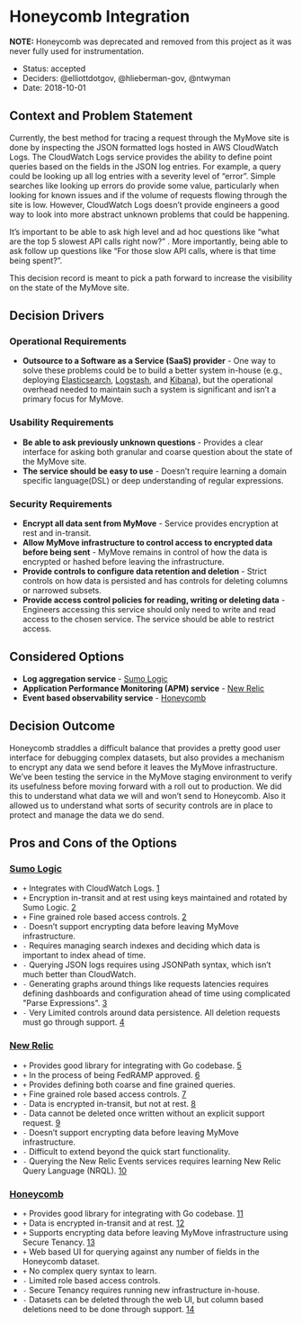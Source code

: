 # Honeycomb Integration

**NOTE:** Honeycomb was deprecated and removed from this project as it was never fully used for instrumentation.

* Status: accepted
* Deciders: @elliottdotgov, @hlieberman-gov, @ntwyman
* Date: 2018-10-01

## Context and Problem Statement

Currently, the best method for tracing a request through the MyMove site is done by inspecting the JSON formatted logs hosted in AWS CloudWatch Logs. The CloudWatch Logs service provides the ability to define point queries based on the fields in the JSON log entries.  For example, a query could be looking up all log entries with a severity level of “error”. Simple searches like looking up errors do provide some value, particularly when looking for known issues and if the volume of requests flowing through the site is low. However, CloudWatch Logs doesn’t provide engineers a good way to look into more abstract unknown problems that could be happening.

It’s important to be able to ask high level and ad hoc questions like “what are the top 5 slowest API calls right now?” . More importantly, being able to ask follow up questions like “For those slow API calls, where is that time being spent?”.

This decision record is meant to pick a path forward to increase the visibility on the state of the MyMove site.

## Decision Drivers

### Operational Requirements

* **Outsource to a Software as a Service (SaaS) provider** - One way to solve these problems could be to build a better system in-house (e.g., deploying [Elasticsearch](https://github.com/elastic/elasticsearch ), [Logstash](https://github.com/elastic/logstash), and [Kibana](https://github.com/elastic/kibana)), but the operational overhead needed to maintain such a system is significant and isn’t a primary focus for MyMove.

### Usability Requirements

* **Be able to ask previously unknown questions** - Provides a clear interface for asking both granular and coarse question about the state of the MyMove site.
* **The service should be easy to use** - Doesn’t require learning a domain specific language(DSL) or deep understanding of regular expressions.

### Security Requirements

* **Encrypt all data sent from MyMove** - Service provides encryption at rest and in-transit.
* **Allow MyMove infrastructure to control access to encrypted data before being sent** - MyMove remains in control of how the data is encrypted or hashed before leaving the infrastructure.
* **Provide controls to configure data retention and deletion** - Strict controls on how data is persisted and has controls for deleting columns or narrowed subsets.
* **Provide access control policies for reading, writing or deleting data** - Engineers accessing this service should only need to write and read access to the chosen service. The service should be able to restrict access.

## Considered Options

* **Log aggregation service** - [Sumo Logic](https://www.sumologic.com/)
* **Application Performance Monitoring (APM) service** - [New Relic](https://newrelic.com/)
* **Event based observability service** - [Honeycomb](https://www.honeycomb.io/)

## Decision Outcome

Honeycomb straddles a difficult balance that provides a pretty good user interface for debugging complex datasets, but also provides a mechanism to encrypt any data we send before it leaves the MyMove infrastructure. We’ve been testing the service in the MyMove staging environment to verify its usefulness before moving forward with a roll out to production. We did this to understand what data we will and won’t send to Honeycomb. Also it allowed us to understand what sorts of security controls are in place to protect and manage the data we do send.

## Pros and Cons of the Options

### [Sumo Logic](https://www.sumologic.com/)

* `+` Integrates with CloudWatch Logs. [1]
* `+` Encryption in-transit and at rest using keys maintained and rotated by Sumo Logic. [2]
* `+` Fine grained role based access controls. [2]
* `-` Doesn’t support encrypting data before leaving MyMove infrastructure.
* `-` Requires managing search indexes and deciding which data is important to index ahead of time.
* `-` Querying JSON logs requires using JSONPath syntax, which isn’t much better than CloudWatch.
* `-` Generating graphs around things like requests latencies requires defining dashboards and configuration ahead of time using complicated "Parse Expressions". [3]
* `-` Very Limited controls around data persistence. All deletion requests must go through support. [4]

### [New Relic](https://newrelic.com/)

* `+` Provides good library for integrating with Go codebase. [5]
* `+` In the process of being FedRAMP approved. [6]
* `+` Provides defining both coarse and fine grained queries.
* `+` Fine grained role based access controls. [7]
* `-` Data is encrypted in-transit, but not at rest. [8]
* `-` Data cannot be deleted once written without an explicit support request. [9]
* `-` Doesn’t support encrypting data before leaving MyMove infrastructure.
* `-` Difficult to extend beyond the quick start functionality.
* `-` Querying the New Relic Events services requires learning New Relic Query Language (NRQL). [10]

### [Honeycomb](https://www.honeycomb.io/)

* `+` Provides good library for integrating with Go codebase. [11]
* `+` Data is encrypted in-transit and at rest. [12]
* `+` Supports encrypting data before leaving MyMove infrastructure using Secure Tenancy. [13]
* `+` Web based UI for querying against any number of fields in the Honeycomb dataset.
* `+` No complex query syntax to learn.
* `-` Limited role based access controls.
* `-` Secure Tenancy requires running new infrastructure in-house.
* `-` Datasets can be deleted through the web UI, but column based deletions need to be done through support. [14]

[1]: https://help.sumologic.com/Send-Data/Collect-from-Other-Data-Sources/Amazon-CloudWatch-Logs
[2]: https://www.sumologic.com/resource/white-paper/securing-the-sumo-logic-service/
[3]: https://www.sumologic.com/blog/it-operations/logs-to-metrics/
[4]: https://help.sumologic.com/Send-Data/Collector-FAQs/Delete-data-already-collected-to-Sumo-Logic
[5]: https://github.com/newrelic/go-agent
[6]: https://blog.newrelic.com/product-news/government-it-modernization/
[7]: https://blog.newrelic.com/product-news/role-based-access-control-rbac/
[8]: https://docs.newrelic.com/docs/using-new-relic/new-relic-security/security/security
[9]: https://docs.newrelic.com/docs/insights/use-insights-ui/manage-account-data/editing-deleting-insights-data
[10]: https://docs.newrelic.com/docs/insights/nrql-new-relic-query-language/nrql-resources/nrql-syntax-components-functions
[11]: https://github.com/honeycombio/beeline-go
[12]: https://www.honeycomb.io/security/
[13]: https://docs.honeycomb.io/authentication-and-security/secure-tenancy/
[14]: https://docs.honeycomb.io/getting-data-in/datasets/secure-manage/
